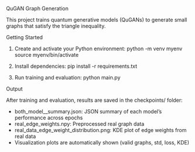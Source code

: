 QuGAN Graph Generation

This project trains quantum generative models (QuGANs) to generate small graphs that satisfy the triangle inequality.

Getting Started

1. Create and activate your Python environment:
   python -m venv myenv
   source myenv/bin/activate

2. Install dependencies:
   pip install -r requirements.txt

3. Run training and evaluation:
   python main.py

Output

After training and evaluation, results are saved in the checkpoints/ folder:

- both_model_<id>_summary.json: JSON summary of each model’s performance across epochs
- real_edge_weights.npy: Preprocessed real graph data
- real_data_edge_weight_distribution.png: KDE plot of edge weights from real data
- Visualization plots are automatically shown (valid graphs, std, loss, KDE)
